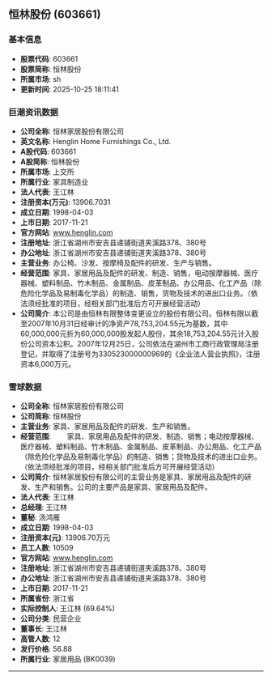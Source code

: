 ## 恒林股份 (603661)

### 基本信息

- **股票代码**: 603661
- **股票简称**: 恒林股份
- **所属市场**: sh
- **更新时间**: 2025-10-25 18:11:41

### 巨潮资讯数据

- **公司全称**: 恒林家居股份有限公司
- **英文名称**: Henglin Home Furnishings Co., Ltd.
- **A股代码**: 603661
- **A股简称**: 恒林股份
- **所属市场**: 上交所
- **所属行业**: 家具制造业
- **法人代表**: 王江林
- **注册资本(万元)**: 13906.7031
- **成立日期**: 1998-04-03
- **上市日期**: 2017-11-21
- **官方网站**: www.henglin.com
- **注册地址**: 浙江省湖州市安吉县递铺街道夹溪路378、380号
- **办公地址**: 浙江省湖州市安吉县递铺街道夹溪路378、380号
- **主营业务**: 办公椅、沙发、按摩椅及配件的研发、生产与销售。
- **经营范围**: 家具、家居用品及配件的研发、制造、销售，电动按摩器械、医疗器械、塑料制品、竹木制品、金属制品、皮革制品、办公用品、化工产品（除危险化学品及易制毒化学品）的制造、销售，货物及技术的进出口业务。（依法须经批准的项目，经相关部门批准后方可开展经营活动）
- **公司简介**: 本公司是由恒林有限整体变更设立的股份有限公司。恒林有限以截至2007年10月31日经审计的净资产78,753,204.55元为基数，其中60,000,000元折为60,000,000股发起人股份，其余18,753,204.55元计入股份公司资本公积。2007年12月25日，公司依法在湖州市工商行政管理局注册登记，并取得了注册号为330523000000969的《企业法人营业执照》，注册资本6,000万元。

### 雪球数据

- **公司全称**: 恒林家居股份有限公司
- **公司简称**: 恒林股份
- **主营业务**: 家具、家居用品及配件的研发、生产和销售。
- **经营范围**: 　　家具、家居用品及配件的研发、制造、销售；电动按摩器械、医疗器械、塑料制品、竹木制品、金属制品、皮革制品、办公用品、化工产品（除危险化学品及易制毒化学品）的制造、销售；货物及技术的进出口业务。（依法须经批准的项目，经相关部门批准后方可开展经营活动）
- **公司简介**: 恒林家居股份有限公司的主营业务是家具、家居用品及配件的研发、生产和销售。公司的主要产品是家具、家居用品及配件。
- **法人代表**: 王江林
- **总经理**: 王江林
- **董秘**: 汤鸿雁
- **成立日期**: 1998-04-03
- **注册资本(元)**: 13906.70万元
- **员工人数**: 10509
- **官方网站**: www.henglin.com
- **注册地址**: 浙江省湖州市安吉县递铺街道夹溪路378、380号
- **办公地址**: 浙江省湖州市安吉县递铺街道夹溪路378、380号
- **上市日期**: 2017-11-21
- **所属省份**: 浙江省
- **实际控制人**: 王江林 (69.64%)
- **公司分类**: 民营企业
- **董事长**: 王江林
- **高管人数**: 12
- **发行价格**: 56.88
- **所属行业**: 家居用品 (BK0039)

---